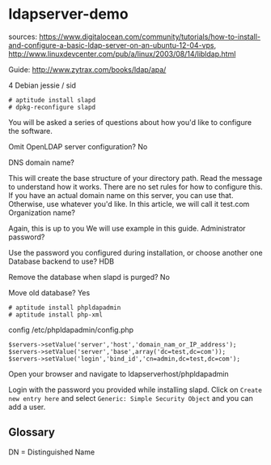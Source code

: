 # ldapserver-demo

sources: https://www.digitalocean.com/community/tutorials/how-to-install-and-configure-a-basic-ldap-server-on-an-ubuntu-12-04-vps, http://www.linuxdevcenter.com/pub/a/linux/2003/08/14/libldap.html

Guide: http://www.zytrax.com/books/ldap/apa/


4 Debian jessie / sid

    # aptitude install slapd
    # dpkg-reconfigure slapd
    

You will be asked a series of questions about how you'd like to configure the software.

Omit OpenLDAP server configuration? No

DNS domain name?

This will create the base structure of your directory path. Read the message to understand how it works.
There are no set rules for how to configure this. If you have an actual domain name on this server, you can use that. Otherwise, use whatever you'd like.
In this article, we will call it test.com 
Organization name?

Again, this is up to you
We will use example in this guide. 
Administrator password?

Use the password you configured during installation, or choose another one 
Database backend to use? HDB

Remove the database when slapd is purged? No

Move old database? Yes

    # aptitude install phpldapadmin
    # aptitude install php-xml

config /etc/phpldapadmin/config.php

    $servers->setValue('server','host','domain_nam_or_IP_address');
    $servers->setValue('server','base',array('dc=test,dc=com'));
    $servers->setValue('login','bind_id','cn=admin,dc=test,dc=com');

Open your browser and navigate to ldapserverhost/phpldapadmin

Login with the password you provided while installing slapd. Click on `Create new entry here` and select `Generic: Simple Security Object` and you can add a user.

Glossary
--------
DN = Distinguished Name
